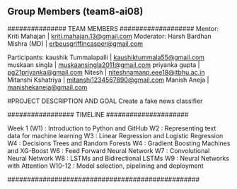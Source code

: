 ## Group Members (team8-ai08)

############### TEAM MEMBERS ###################
Mentor: Kriti Mahajan | kriti.mahajan.13@gmail.com
Moderator: Harsh Bardhan Mishra (MD) |	erbeusgriffincasper@gmail.com

Participants:
kaushik Tummalapalli |	kaushiktummala55@gmail.com
muskaan singla |	muskaansingla2011@gmail.com
priyanka gupta |	pg21priyanka@gmail.com
Nitesh |	niteshnamanp.eee18@itbhu.ac.in
Mitanshi Kshatriya |	mitanshi1234567890@gmail.com
Manish Aneja |	manishekaneja@gmail.com

#PROJECT DESCRIPTION AND GOAL
Create a fake news classifier

################# TIMELINE #####################

Week 1 (W1) : Introduction to Python and GitHub
W2 : Representing text data for machine learning
W3 : Linear Regression and Logistic Regression
W4 : Decisions Trees and Random Forests
W4 : Gradient Boosting Machines and XG-Boost
W6 : Feed Forward Neural Network
W7 : Convolutional Neural Network
W8 : LSTMs and Bidirectional LSTMs
W9 : Neural Networks with Attention
W10-12 : Model selection, pipelining and deployment

#################################################
